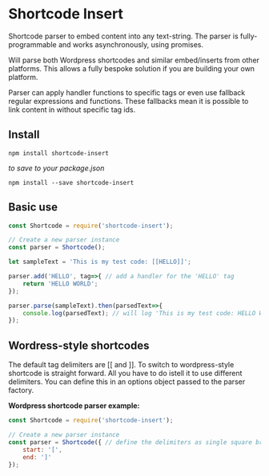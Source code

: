 # Shortcode Insert
Shortcode parser to embed content into any text-string. The parser is fully-programmable and works asynchronously, using promises.

Will parse both Wordpress shortcodes and similar embed/inserts from other platforms.  This allows a fully bespoke solution if you are building your own platform.

Parser can apply handler functions to specific tags or even use fallback regular expressions and functions. These fallbacks mean it is possible to link content in without specific tag ids.

## Install

```
npm install shortcode-insert
```

*to save to your *package.json**

```
npm install --save shortcode-insert
```

## Basic use

```javascript
const Shortcode = require('shortcode-insert');

// Create a new parser instance
const parser = Shortcode();

let sampleText = 'This is my test code: [[HELLO]]';

parser.add('HELLO', tag=>{ // add a handler for the 'HELLO' tag
	return 'HELLO WORLD';
});

parser.parse(sampleText).then(parsedText=>{
	console.log(parsedText); // will log 'This is my test code: HELLO WORLD' to the console.
});
```

## Wordress-style shortcodes

The default tag delimiters are [[ and ]]. To switch to wordpress-style shortcode is straight forward.  All you have to do istell it to use different delimiters. You can define this in an options object passed to the parser factory.

**Wordpress shortcode parser example:**

```javascript
const Shortcode = require('shortcode-insert');

// Create a new parser instance
const parser = Shortcode({ // define the delimiters as single square brackets like in Wordpress.
	start: '[',
	end: ']'
});
```